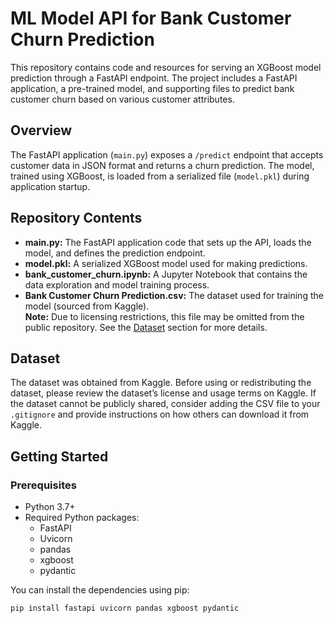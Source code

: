 # ML Model API for Bank Customer Churn Prediction

This repository contains code and resources for serving an XGBoost model prediction through a FastAPI endpoint. The project includes a FastAPI application, a pre-trained model, and supporting files to predict bank customer churn based on various customer attributes.

## Overview

The FastAPI application (`main.py`) exposes a `/predict` endpoint that accepts customer data in JSON format and returns a churn prediction. The model, trained using XGBoost, is loaded from a serialized file (`model.pkl`) during application startup.

## Repository Contents

- **main.py:** The FastAPI application code that sets up the API, loads the model, and defines the prediction endpoint.
- **model.pkl:** A serialized XGBoost model used for making predictions.
- **bank_customer_churn.ipynb:** A Jupyter Notebook that contains the data exploration and model training process.
- **Bank Customer Churn Prediction.csv:** The dataset used for training the model (sourced from Kaggle).  
  **Note:** Due to licensing restrictions, this file may be omitted from the public repository. See the [Dataset](#dataset) section for more details.

## Dataset

The dataset was obtained from Kaggle. Before using or redistributing the dataset, please review the dataset’s license and usage terms on Kaggle. If the dataset cannot be publicly shared, consider adding the CSV file to your `.gitignore` and provide instructions on how others can download it from Kaggle.

## Getting Started

### Prerequisites

- Python 3.7+
- Required Python packages:
  - FastAPI
  - Uvicorn
  - pandas
  - xgboost
  - pydantic

You can install the dependencies using pip:

```bash
pip install fastapi uvicorn pandas xgboost pydantic
